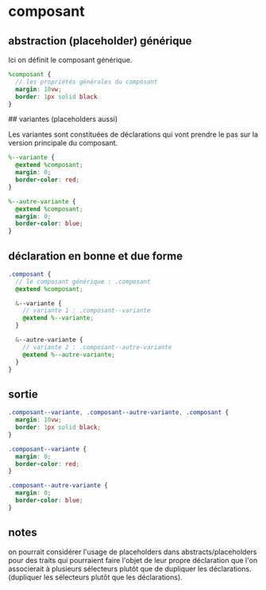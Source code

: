# composant

## abstraction (placeholder) générique

Ici on définit le composant générique.

```scss
%composant {
  // les propriétés générales du composant
  margin: 10vw;
  border: 1px solid black
}
```

## variantes (placeholders aussi)

Les variantes sont constituées de déclarations qui vont prendre le pas sur la version principale du composant.

```scss
%--variante {
  @extend %composant;
  margin: 0;
  border-color: red;
}

%--autre-variante {
  @extend %composant;
  margin: 0;
  border-color: blue;
}
```

## déclaration en bonne et due forme

```scss
.composant {
  // le composant générique : .composant
  @extend %composant;

  &--variante {
    // variante 1 : .composant--variante
    @extend %--variante;
  }

  &--autre-variante {
    // variante 2 : .composant--autre-variante
    @extend %--autre-variante;
  }
}
```

## sortie

```css
.composant--variante, .composant--autre-variante, .composant {
  margin: 10vw;
  border: 1px solid black;
}

.composant--variante {
  margin: 0;
  border-color: red;
}

.composant--autre-variante {
  margin: 0;
  border-color: blue;
}
```

## notes

on pourrait considérer l'usage de placeholders dans abstracts/placeholders pour des traits qui pourraient faire l'objet de leur propre déclaration que l'on associerait à plusieurs sélecteurs plutôt que de dupliquer les déclarations. (dupliquer les sélecteurs plutôt que les déclarations).
